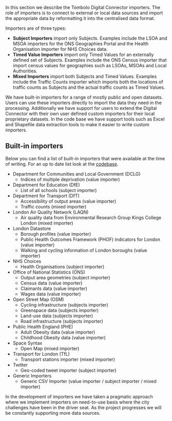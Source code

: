 In this section we describe the Tombolo Digital Connector importers. The role of importers is to connect to external or local data sources and import the appropriate data by reformatting it into the centralised data format. 

Importers are of three types:

- __Subject Importers__ import only Subjects. Examples include the LSOA and MSOA importers for the ONS Geographies Portal and the Health Organisation importer for NHS Choices data.
- __Timed Value Importers__ import only Timed Values for an externally defined set of Subjects. Examples include the ONS Census importer that import census values for geographies such as LSOAs, MSOAs and Local Authorities.
- __Mixed Importers__ import both Subjects and Timed Values. Examples include the Traffic Counts importer which imports both the locations of traffic counts as Subjects and the actual traffic counts as Timed Values.


We have built-in importers for a range of mostly public and open datasets. Users can use these importers directly to import the data they need in the processing. Additionally we have support for users to extend the Digital Connector with their own user defined custom importers for their local proprietary datasets. In the code base we have support tools such as Excel and Shapefile data extraction tools to make it easier to write custom importers.

## Built-in importers
Below you can find a list of built-in importers that were available at the time of writing. For an up to date list look at the [codebase](../tree/master/src/main/java/uk/org/tombolo/importer).

- Department for Communities and Local Government (DCLG)
  - Indices of multiple deprivation (value importer)
- Department for Education (DfE)
  - List of all schools (subject importer)
- Department for Transport (DfT)
  - Accessibility of output areas (value importer)
  - Traffic counts (mixed importer)
- London Air Quality Network (LAQN)
  - Air quality data from Environmental Research Group Kings College London (mixed importer)
- London Datastore
  - Borough profiles (value importer)
  - Public Health Outcomes Framework (PHOF) indicators for London (value importer)
  - Walking and cycling information of London boroughs (value importer)
- NHS Choices
  - Health Organisations (subject importer)
- Office of National Statistics (ONS)
  - Output area geometries (subject importer)
  - Census data (value importer)
  - Claimants data (value importer)
  - Wages data (value importer)
- Open Street Map (OSM)
  - Cycling infrastructure (subjects importer)
  - Greenspace data (subjects importer)
  - Land-use data (subjects importer)
  - Road infrastructure (subjects importer)
- Public Health England (PHE)
  - Adult Obesity data (value importer)
  - Childhood Obesity data (value importer)
- Space Syntax
  - Open Map (mixed importer)
- Transport for London (TfL)
  - Transport stations importer (mixed importer)
- Twitter
  - Geo-coded tweet importer (subject importer)
- Generic Importers
  - Generic CSV Importer (value importer / subject importer / mixed importer)

In the development of importers we have taken a pragmatic approach where we implement importers on need-to-use basis where the city challenges have been in the driver seat. As the project progresses we will be constantly supporting more data sources.

